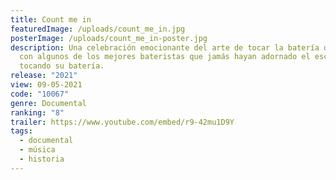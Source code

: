 ```yaml
---
title: Count me in
featuredImage: /uploads/count_me_in.jpg
posterImage: /uploads/count_me_in-poster.jpg
description: Una celebración emocionante del arte de tocar la batería de rock,
  con algunos de los mejores bateristas que jamás hayan adornado el escenario
  tocando su batería.
release: "2021"
view: 09-05-2021
code: "10067"
genre: Documental
ranking: "8"
trailer: https://www.youtube.com/embed/r9-42mu1D9Y
tags:
  - documental
  - música
  - historia
---
```

